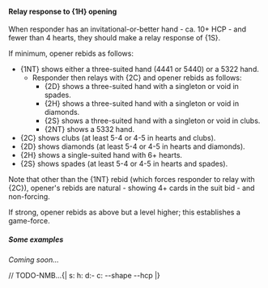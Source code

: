 #### <a name="Relay_response_to_1H_opening"> Relay response to {1H} opening

When responder has an invitational-or-better hand - ca. 10+ HCP - and fewer than 4 hearts, they should make a relay response of {1S}.

If minimum, opener rebids as follows:

- {1NT} shows either a three-suited hand (4441 or 5440) or a 5322 hand.
    - Responder then relays with {2C} and opener rebids as follows:
        - {2D} shows a three-suited hand with a singleton or void in spades.
        - {2H} shows a three-suited hand with a singleton or void in diamonds.
        - {2S} shows a three-suited hand with a singleton or void in clubs.
        - {2NT} shows a 5332 hand.
- {2C} shows clubs (at least 5-4 or 4-5 in hearts and clubs).
- {2D} shows diamonds (at least 5-4 or 4-5 in hearts and diamonds).
- {2H} shows a single-suited hand with 6+ hearts.
- {2S} shows spades (at least 5-4 or 4-5 in hearts and spades).

Note that other than the {1NT} rebid (which forces responder to relay with {2C}), opener's rebids are natural - showing 4+ cards in the suit bid - and non-forcing.

If strong, opener rebids as above but a level higher; this establishes a game-force.

##### Some examples

_Coming soon..._

// TODO-NMB...{| s: h: d:- c: --shape --hcp |}
